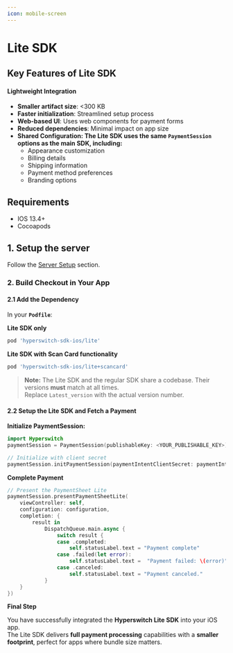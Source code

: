 ```yaml
---
icon: mobile-screen
---
```


# Lite SDK

## Key Features of Lite SDK

#### Lightweight Integration

* **Smaller artifact size**: <300 KB
* **Faster initialization**: Streamlined setup process
* **Web-based UI**: Uses web components for payment forms
* **Reduced dependencies**: Minimal impact on app size
* **Shared Configuration: The Lite SDK  uses the same `PaymentSession` options as the main SDK, including:**
  * Appearance customization
  * Billing details
  * Shipping information
  * Payment method preferences
  * Branding options

## Requirements

* IOS 13.4+
* Cocoapods​

## 1. Setup the server

Follow the [Server Setup](../../web/server-setup.md) section.

### 2. Build Checkout in Your App

#### 2.1 Add the Dependency

In your **`Podfile`**:

**Lite SDK only**

```ruby
pod 'hyperswitch-sdk-ios/lite'
```

**Lite SDK with Scan Card functionality**

```ruby
pod 'hyperswitch-sdk-ios/lite+scancard'
```

> **Note:** The Lite SDK and the regular SDK share a codebase. Their versions **must** match at all times.\
> Replace `Latest_version` with the actual version number.

#### 2.2 Setup the Lite SDK and Fetch a Payment

**Initialize PaymentSession:**

```swift
import Hyperswitch
paymentSession = PaymentSession(publishableKey: <YOUR_PUBLISHABLE_KEY>)

// Initialize with client secret
paymentSession.initPaymentSession(paymentIntentClientSecret: paymentIntentClientSecret)
```

**Complete Payment**

```swift
// Present the PaymentSheet Lite
paymentSession.presentPaymentSheetLite(
    viewController: self, 
    configuration: configuration, 
    completion: { 
        result in
            DispatchQueue.main.async {
                switch result {
                case .completed:
                    self.statusLabel.text = "Payment complete"
                case .failed(let error):
                    self.statusLabel.text =  "Payment failed: \(error)"
                case .canceled:
                    self.statusLabel.text = "Payment canceled."
            }
    }
})
```

**Final Step**

You have successfully integrated the **Hyperswitch Lite SDK** into your iOS app.\
The Lite SDK delivers **full payment processing** capabilities with a **smaller footprint**, perfect for apps where bundle size matters.
